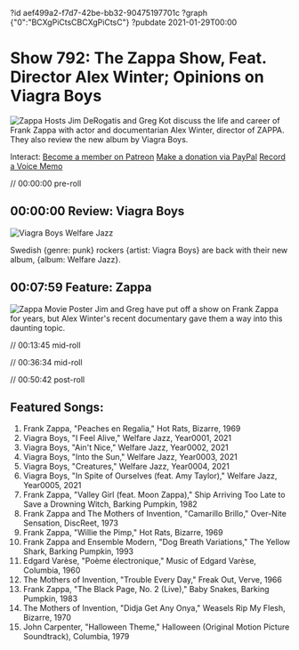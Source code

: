 ?id aef499a2-f7d7-42be-bb32-90475197701c
?graph {"0":"BCXgPiCtsCBCXgPiCtsC"}
?pubdate 2021-01-29T00:00
# Show 792: The Zappa Show, Feat. Director Alex Winter; Opinions on Viagra Boys
![Zappa](https://static.soundopinions.org/images/2021/zappa._crop.jpeg)
Hosts Jim DeRogatis and Greg Kot discuss the life and career of Frank Zappa with actor and documentarian Alex Winter, director of ZAPPA. They also review the new album by Viagra Boys. 

Interact:
[Become a member on Patreon](https://www.patreon.com/soundopinions) 
[Make a donation via PayPal](https://bit.ly/36zIhZK)
[Record a Voice Memo](https://www.micdropp.com/studio/5febf006eba45/) 

// 00:00:00 pre-roll

## 00:00:00 Review: Viagra Boys

![Viagra Boys Welfare Jazz](https://static.soundopinions.org/assets/792/01.jpg)

Swedish {genre: punk} rockers {artist: Viagra Boys} are back with their new album, {album: Welfare Jazz}. 

## 00:07:59 Feature: Zappa
![Zappa Movie Poster](https://static.soundopinions.org/images/2021/zappa.jpeg)
Jim and Greg have put off a show on Frank Zappa for years, but Alex Winter's recent documentary gave them a way into this daunting topic. 


// 00:13:45 mid-roll

// 00:36:34 mid-roll

// 00:50:42 post-roll



## Featured Songs:
1. Frank Zappa, "Peaches en Regalia," Hot Rats, Bizarre, 1969
1. Viagra Boys, "I Feel Alive," Welfare Jazz, Year0001, 2021
1. Viagra Boys, "Ain't Nice," Welfare Jazz, Year0002, 2021
1. Viagra Boys, "Into the Sun," Welfare Jazz, Year0003, 2021
1. Viagra Boys, "Creatures," Welfare Jazz, Year0004, 2021
1. Viagra Boys, "In Spite of Ourselves (feat. Amy Taylor)," Welfare Jazz, Year0005, 2021
1. Frank Zappa, "Valley Girl (feat. Moon Zappa)," Ship Arriving Too Late to Save a Drowning Witch, Barking Pumpkin, 1982
1. Frank Zappa and The Mothers of Invention, "Camarillo Brillo," Over-Nite Sensation, DiscReet, 1973
1. Frank Zappa, "Willie the Pimp," Hot Rats, Bizarre, 1969
1. Frank Zappa and Ensemble Modern, "Dog Breath Variations," The Yellow Shark, Barking Pumpkin, 1993
1. Edgard Varèse, "Poème électronique," Music of Edgard Varèse, Columbia, 1960
1. The Mothers of Invention, "Trouble Every Day," Freak Out, Verve, 1966
1. Frank Zappa, "The Black Page, No. 2 (Live)," Baby Snakes, Barking Pumpkin, 1983
1. The Mothers of Invention, "Didja Get Any Onya," Weasels Rip My Flesh, Bizarre, 1970
1. John Carpenter, "Halloween Theme," Halloween (Original Motion Picture Soundtrack), Columbia, 1979




